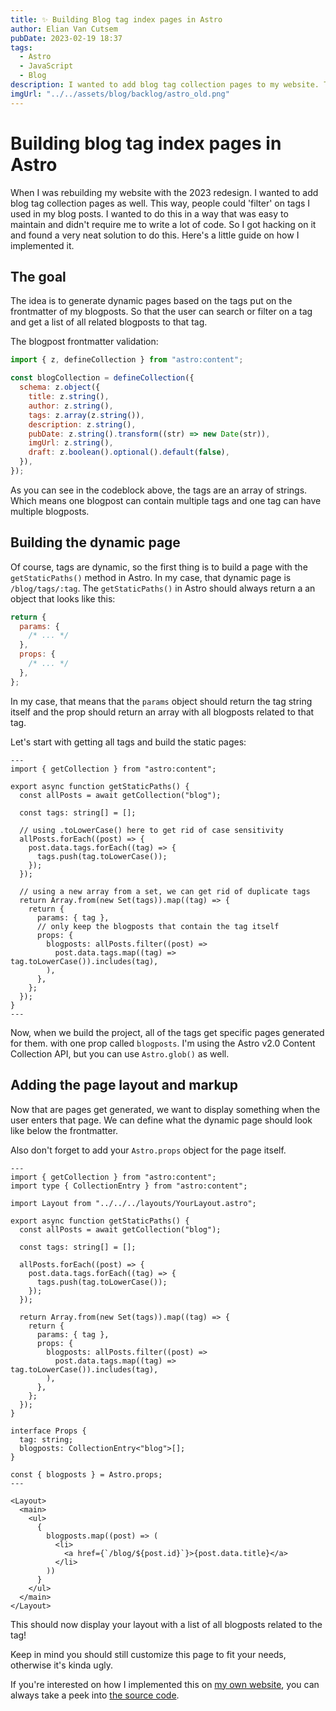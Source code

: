 ```yaml
---
title: ✨ Building Blog tag index pages in Astro
author: Elian Van Cutsem
pubDate: 2023-02-19 18:37
tags:
  - Astro
  - JavaScript
  - Blog
description: I wanted to add blog tag collection pages to my website. This way, people could filter on tags I used in my blog posts. Here is a guide on how I implemented it.
imgUrl: "../../assets/blog/backlog/astro_old.png"
---
```


# Building blog tag index pages in Astro

When I was rebuilding my website with the 2023 redesign. I wanted to add blog tag collection pages as well. This way, people could 'filter' on tags I used in my blog posts. I wanted to do this in a way that was easy to maintain and didn't require me to write a lot of code. So I got hacking on it and found a very neat solution to do this. Here's a little guide on how I implemented it.

## The goal

The idea is to generate dynamic pages based on the tags put on the frontmatter of my blogposts. So that the user can search or filter on a tag and get a list of all related blogposts to that tag.

The blogpost frontmatter validation:

```js
import { z, defineCollection } from "astro:content";

const blogCollection = defineCollection({
  schema: z.object({
    title: z.string(),
    author: z.string(),
    tags: z.array(z.string()),
    description: z.string(),
    pubDate: z.string().transform((str) => new Date(str)),
    imgUrl: z.string(),
    draft: z.boolean().optional().default(false),
  }),
});
```

As you can see in the codeblock above, the tags are an array of strings. Which means one blogpost can contain multiple tags and one tag can have multiple blogposts.

## Building the dynamic page

Of course, tags are dynamic, so the first thing is to build a page with the `getStaticPaths()` method in Astro. In my case, that dynamic page is `/blog/tags/:tag`. The `getStaticPaths()` in Astro should always return a an object that looks like this:

```js
return {
  params: {
    /* ... */
  },
  props: {
    /* ... */
  },
};
```

In my case, that means that the `params` object should return the tag string itself and the prop should return an array with all blogposts related to that tag.

Let's start with getting all tags and build the static pages:

```astro
---
import { getCollection } from "astro:content";

export async function getStaticPaths() {
  const allPosts = await getCollection("blog");

  const tags: string[] = [];

  // using .toLowerCase() here to get rid of case sensitivity
  allPosts.forEach((post) => {
    post.data.tags.forEach((tag) => {
      tags.push(tag.toLowerCase());
    });
  });

  // using a new array from a set, we can get rid of duplicate tags
  return Array.from(new Set(tags)).map((tag) => {
    return {
      params: { tag },
      // only keep the blogposts that contain the tag itself
      props: {
        blogposts: allPosts.filter((post) =>
          post.data.tags.map((tag) => tag.toLowerCase()).includes(tag),
        ),
      },
    };
  });
}
---
```

Now, when we build the project, all of the tags get specific pages generated for them. with one prop called `blogposts`. I'm using the Astro v2.0 Content Collection API, but you can use `Astro.glob()` as well.

## Adding the page layout and markup

Now that are pages get generated, we want to display something when the user enters that page. We can define what the dynamic page should look like below the frontmatter.

Also don't forget to add your `Astro.props` object for the page itself.

```astro
---
import { getCollection } from "astro:content";
import type { CollectionEntry } from "astro:content";

import Layout from "../../../layouts/YourLayout.astro";

export async function getStaticPaths() {
  const allPosts = await getCollection("blog");

  const tags: string[] = [];

  allPosts.forEach((post) => {
    post.data.tags.forEach((tag) => {
      tags.push(tag.toLowerCase());
    });
  });

  return Array.from(new Set(tags)).map((tag) => {
    return {
      params: { tag },
      props: {
        blogposts: allPosts.filter((post) =>
          post.data.tags.map((tag) => tag.toLowerCase()).includes(tag),
        ),
      },
    };
  });
}

interface Props {
  tag: string;
  blogposts: CollectionEntry<"blog">[];
}

const { blogposts } = Astro.props;
---

<Layout>
  <main>
    <ul>
      {
        blogposts.map((post) => (
          <li>
            <a href={`/blog/${post.id}`}>{post.data.title}</a>
          </li>
        ))
      }
    </ul>
  </main>
</Layout>
```

This should now display your layout with a list of all blogposts related to the tag!

Keep in mind you should still customize this page to fit your needs, otherwise it's kinda ugly.

If you're interested on how I implemented this on [my own website](https://www.elian.codes), you can always take a peek into [the source code](https://github.com/eliancodes/eliancodes-frontend).
